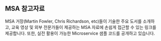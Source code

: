 ## MSA 참고자료

MSA 거장(Martin Fowler, Chris Richardson, etc)들이 기술한 주요 도서를 소개하고, 교육 영상 및 외부 전문가들이 제공하는 MSA 자료에 손쉽게 접근할 수 있는 링크를 제공합니다. 또한, 실전 활용이 가능한 Microservice 샘플 코드를 공개하고 있습니다.
